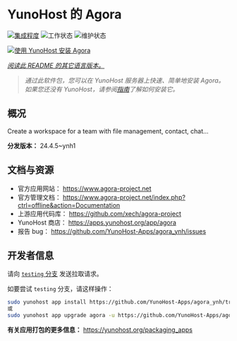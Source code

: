 <!--
注意：此 README 由 <https://github.com/YunoHost/apps/tree/master/tools/readme_generator> 自动生成
请勿手动编辑。
-->

# YunoHost 的 Agora

[![集成程度](https://dash.yunohost.org/integration/agora.svg)](https://dash.yunohost.org/appci/app/agora) ![工作状态](https://ci-apps.yunohost.org/ci/badges/agora.status.svg) ![维护状态](https://ci-apps.yunohost.org/ci/badges/agora.maintain.svg)

[![使用 YunoHost 安装 Agora](https://install-app.yunohost.org/install-with-yunohost.svg)](https://install-app.yunohost.org/?app=agora)

*[阅读此 README 的其它语言版本。](./ALL_README.md)*

> *通过此软件包，您可以在 YunoHost 服务器上快速、简单地安装 Agora。*  
> *如果您还没有 YunoHost，请参阅[指南](https://yunohost.org/install)了解如何安装它。*

## 概况

Create a workspace for a team with file management, contact, chat...

**分发版本：** 24.4.5~ynh1
## 文档与资源

- 官方应用网站： <https://www.agora-project.net>
- 官方管理文档： <https://www.agora-project.net/index.php?ctrl=offline&action=Documentation>
- 上游应用代码库： <https://github.com/xech/agora-project>
- YunoHost 商店： <https://apps.yunohost.org/app/agora>
- 报告 bug： <https://github.com/YunoHost-Apps/agora_ynh/issues>

## 开发者信息

请向 [`testing` 分支](https://github.com/YunoHost-Apps/agora_ynh/tree/testing) 发送拉取请求。

如要尝试 `testing` 分支，请这样操作：

```bash
sudo yunohost app install https://github.com/YunoHost-Apps/agora_ynh/tree/testing --debug
或
sudo yunohost app upgrade agora -u https://github.com/YunoHost-Apps/agora_ynh/tree/testing --debug
```

**有关应用打包的更多信息：** <https://yunohost.org/packaging_apps>
